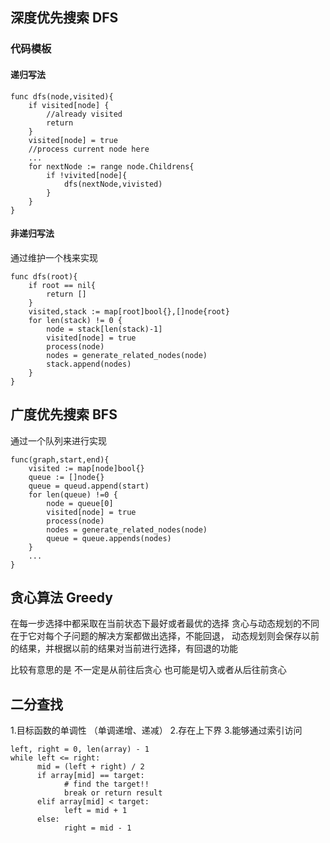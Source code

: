 ## 深度优先搜索 DFS

### 代码模板
#### 递归写法
```
func dfs(node,visited){
    if visited[node] {
        //already visited
        return
    }
    visited[node] = true
    //process current node here
    ...
    for nextNode := range node.Childrens{
        if !vivited[node]{
            dfs(nextNode,vivisted)
        } 
    }
}
```
#### 非递归写法
通过维护一个栈来实现
````
func dfs(root){
    if root == nil{
        return []
    }
    visited,stack := map[root]bool{},[]node{root}
    for len(stack) != 0 {
        node = stack[len(stack)-1]
        visited[node] = true
        process(node)
        nodes = generate_related_nodes(node)
        stack.append(nodes)
    }
}

````
## 广度优先搜索 BFS
通过一个队列来进行实现
```
func(graph,start,end){
    visited := map[node]bool{}
    queue := []node{}
    queue = queud.append(start)
    for len(queue) !=0 {
        node = queue[0]
        visited[node] = true
        process(node)
        nodes = generate_related_nodes(node) 
        queue = queue.appends(nodes)
    }
    ...
}

```
## 贪心算法 Greedy
在每一步选择中都采取在当前状态下最好或者最优的选择
贪心与动态规划的不同在于它对每个子问题的解决方案都做出选择，不能回退，
动态规划则会保存以前的结果，并根据以前的结果对当前进行选择，有回退的功能

比较有意思的是 不一定是从前往后贪心 也可能是切入或者从后往前贪心

## 二分查找
1.目标函数的单调性 （单调递增、递减）
2.存在上下界
3.能够通过索引访问
```
left, right = 0, len(array) - 1 
while left <= right: 
	  mid = (left + right) / 2 
	  if array[mid] == target: 
		    # find the target!! 
		    break or return result 
	  elif array[mid] < target: 
		    left = mid + 1 
	  else: 
		    right = mid - 1
```